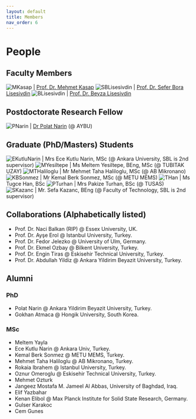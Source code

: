 ```yaml
---
layout: default
title: Members
nav_order: 6
---
```


# People

## Faculty Members

![MKasap](../../assets/images/members/mkasap.jpg) | [Prof. Dr. Mehmet Kasap](https://avesis.gazi.edu.tr/mkasap)
![SBLisesivdin](../../assets/images/members/bora.jpg) | [Prof. Dr. Sefer Bora Lisesivdin](https://www.lrgresearch.org/bora/)
![BLisesivdin](../../assets/images/members/nopic.png) | [Prof. Dr. Beyza Lisesivdin](https://avesis.gazi.edu.tr/beyzas)

## Postdoctorate Research Fellow

![PNarin](../../assets/images/members/polat.jpg) | [Dr Polat Narin](https://sites.google.com/view/polatnarin/home?authuser=0) (@ AYBU)

## Graduate (PhD/Masters) Students

![EKutluNarin](../../assets/images/members/ece.jpg) | Mrs Ece Kutlu Narin, MSc (@ Ankara University, SBL is 2nd supervisor)
![MYesiltepe](../../assets/images/members/nopic.png) | Ms Meltem Yesiltepe, BEng, MSc (@ TUBITAK UZAY)
![MTHaliloglu](../../assets/images/members/nopic.png) | Mr Mehmet Taha Haliloglu, MSc (@ AB Mikronano)
![KBSonmez](../../assets/images/members/nopic.png) | Mr Kemal Berk Sonmez, MSc (@ METU MEMS)
![THan](../../assets/images/members/nopic.png) | Ms Tugce Han, BSc
![PTurhan](../../assets/images/members/nopic.png) | Mrs Pakize Turhan, BSc (@ TUSAS)
![SKazanc](../../assets/images/members/nopic.png) | Mr. Sefa Kazanc, BEng (@ Faculty of Technology, SBL is 2nd supervisor)

## Collaborations (Alphabetically listed)

* Prof. Dr. Naci Balkan (RIP) @ Essex University, UK.
* Prof. Dr. Ayşe Erol @ Istanbul University, Turkey.
* Prof. Dr. Fedor Jelezko @ University of Ulm, Germany.
* Prof. Dr. Ekmel Ozbay @ Bilkent University, Turkey.
* Prof. Dr. Engin Tiras @ Eskisehir Technical University, Turkey.
* Prof. Dr. Abdullah Yildiz @ Ankara Yildirim Beyazit University, Turkey.

## Alumni

### PhD

* Polat Narin @ Ankara Yildirim Beyazit University, Turkey.
* Gokhan Atmaca @ Hongik University, South Korea.

### MSc

* Meltem Yayla
* Ece Kutlu Narin @ Ankara Univ, Turkey.
* Kemal Berk Sonmez @ METU MEMS, Turkey.
* Mehmet Taha Haliloglu @ AB Mikronano, Turkey.
* Rokaia Ibrahem @ Istanbul University, Turkey.
* Oznur Omeroglu @ Eskisehir Technical University, Turkey.
* Mehmet Ozturk
* Jangeez Mostafa M. Jameel Al Abbas, University of Baghdad, Iraq.
* Elif Yazbahar
* Kenan Elibol @ Max Planck Institute for Solid State Research, Germany.
* Gulser Karakoc
* Cem Gunes
